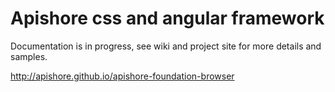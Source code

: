 # Apishore css and angular framework

Documentation is in progress, see wiki and project site for more details and samples.

http://apishore.github.io/apishore-foundation-browser

